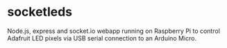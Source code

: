socketleds
==========

Node.js, express and socket.io webapp running on Raspberry Pi to control Adafruit LED pixels via USB serial connection to an Arduino Micro.
